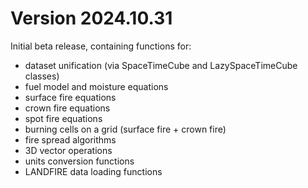 # Version 2024.10.31

Initial beta release, containing functions for:
- dataset unification (via SpaceTimeCube and LazySpaceTimeCube classes)
- fuel model and moisture equations
- surface fire equations
- crown fire equations
- spot fire equations
- burning cells on a grid (surface fire + crown fire)
- fire spread algorithms
- 3D vector operations
- units conversion functions
- LANDFIRE data loading functions
